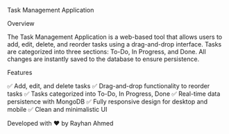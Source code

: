 Task Management Application

Overview

The Task Management Application is a web-based tool that allows users to add, edit, delete, and reorder tasks using a drag-and-drop interface. Tasks are categorized into three sections: To-Do, In Progress, and Done. All changes are instantly saved to the database to ensure persistence.

Features

✅ Add, edit, and delete tasks
✅ Drag-and-drop functionality to reorder tasks
✅ Tasks categorized into To-Do, In Progress, Done
✅ Real-time data persistence with MongoDB
✅ Fully responsive design for desktop and mobile
✅ Clean and minimalistic UI



Developed with ❤️ by Rayhan Ahmed

